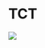 # TCT

![](https://velog.velcdn.com/images/agnusdei1207/post/9ef5196a-597d-4a7b-8cc0-84eda06388ef/image.png)
